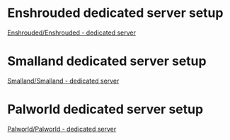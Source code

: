 # Enshrouded dedicated server setup
[Enshrouded/Enshrouded - dedicated server](Enshrouded/Enshrouded%20-%20dedicated%20server.md)

# Smalland dedicated server setup
[Smalland/Smalland - dedicated server](Smalland/Smalland%20-%20dedicated%20server.md)

# Palworld dedicated server setup
[Palworld/Palworld - dedicated server](Palworld/Palworld%20-%20dedicated%20server.md)
